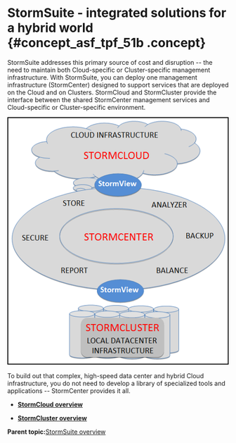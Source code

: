 # StormSuite - integrated solutions for a hybrid world {#concept_asf_tpf_51b .concept}

StormSuite addresses this primary source of cost and disruption -- the need to maintain both Cloud-specific or Cluster-specific management infrastructure. With StormSuite, you can deploy one management infrastructure \(StormCenter\) designed to support services that are deployed on the Cloud and on Clusters. StormCloud and StormCluster provide the interface between the shared StormCenter management services and Cloud-specific or Cluster-specific environment.

![](graphics/storm-suite_05.png)

To build out that complex, high-speed data center and hybrid Cloud infrastructure, you do not need to develop a library of specialized tools and applications -- StormCenter provides it all.

-   **[StormCloud overview](../overview/overview_stormcloud_overview.html)**  

-   **[StormCluster overview](../overview/overview_stormcluster_overview.html)**  


**Parent topic:**[StormSuite overview](../overview/overview_glue.html)

